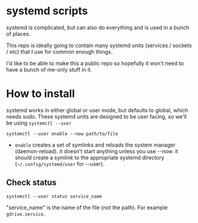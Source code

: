 # systemd scripts
systemd is complicated, but can also do everything and is used in a bunch of places.

This repo is ideally going to contain many systemd units (services / sockets / etc) that I use for common enough things.

I'd like to be able to make this a public repo so hopefully it won't need to have a bunch of me-only stuff in it.

# How to install
systemd works in either global or user mode, but defaults to global, which needs sudo. These systemd units are designed to be user facing, so we'll be using `systemctl --user`
```
systemctl --user enable --now path/to/file
```
- `enable` creates a set of symlinks and reloads the system manager (daemon-reload). it doesn't start anything unless you use --now. it should create a symlink to the appropriate systemd directory (`~/.config/systemd/user` for --user).

## Check status
```
systemctl --user status service_name
```
"service_name" is the name of the file (not the path). For example `gdrive.service`.